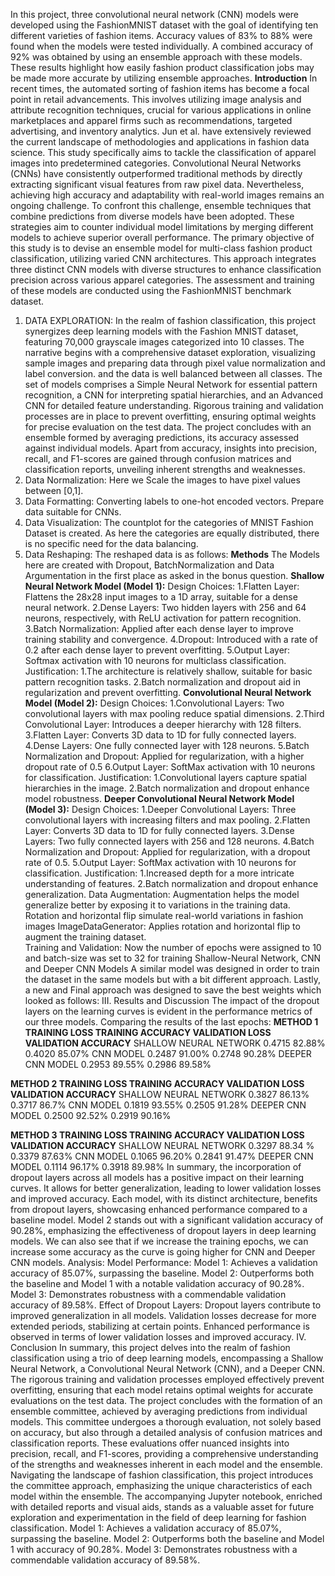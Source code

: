 In this project, three convolutional neural network (CNN) models were developed using the FashionMNIST dataset with the goal of identifying ten different varieties of fashion items. Accuracy values of 83% to 88% were found when the models were tested individually. A combined accuracy of 92% was obtained by using an ensemble approach with these models. These results highlight how easily fashion product classification jobs may be made more accurate by utilizing ensemble approaches.
**Introduction**
In recent times, the automated sorting of fashion items has become a focal point in retail advancements. This involves utilizing image analysis and attribute recognition techniques, crucial for various applications in online marketplaces and apparel firms such as recommendations, targeted advertising, and inventory analytics. Jun et al. have extensively reviewed the current landscape of methodologies and applications in fashion data science.
This study specifically aims to tackle the classification of apparel images into predetermined categories. Convolutional Neural Networks (CNNs) have consistently outperformed traditional methods by directly extracting significant visual features from raw pixel data. Nevertheless, achieving high accuracy and adaptability with real-world images remains an ongoing challenge.
To confront this challenge, ensemble techniques that combine predictions from diverse models have been adopted. These strategies aim to counter individual model limitations by merging different models to achieve superior overall performance.
The primary objective of this study is to devise an ensemble model for multi-class fashion product classification, utilizing varied CNN architectures. This approach integrates three distinct CNN models with diverse structures to enhance classification precision across various apparel categories. The assessment and training of these models are conducted using the FashionMNIST benchmark dataset.
1.	DATA EXPLORATION:
In the realm of fashion classification, this project synergizes deep learning models with the Fashion MNIST dataset, featuring 70,000 grayscale images categorized into 10 classes.
The narrative begins with a comprehensive dataset exploration, visualizing sample images and preparing data through pixel value normalization and label conversion. and the data is well balanced between all classes.
The set of models comprises a Simple Neural Network for essential pattern recognition, a CNN for interpreting spatial hierarchies, and an Advanced CNN for detailed feature understanding. Rigorous training and validation processes are in place to prevent overfitting, ensuring optimal weights for precise evaluation on the test data.
The project concludes with an ensemble formed by averaging predictions, its accuracy assessed against individual models. Apart from accuracy, insights into precision, recall, and F1-scores are gained through confusion matrices and classification reports, unveiling inherent strengths and weaknesses.
2.	Data Normalization:
Here we Scale the images to have pixel values between [0,1].
3.	Data Formatting:
Converting labels to one-hot encoded vectors. Prepare data suitable for CNNs.
4.	Data Visualization:
The countplot for the categories of MNIST Fashion Dataset is created.
As here the categories are equally distributed, there is no specific need for the data balancing.
5.	Data Reshaping:
The reshaped data is as follows:
**Methods**
The Models here are created with Dropout, BatchNormalization and Data Argumentation in the first place as asked in the bonus question.
**Shallow Neural Network Model (Model 1):**
Design Choices:
1.Flatten Layer: Flattens the 28x28 input images to a 1D array, suitable for a dense neural network.
2.Dense Layers: Two hidden layers with 256 and 64 neurons, respectively, with ReLU activation for pattern recognition.
3.Batch Normalization: Applied after each dense layer to improve training stability and convergence.
4.Dropout: Introduced with a rate of 0.2 after each dense layer to prevent overfitting.
5.Output Layer: Softmax activation with 10 neurons for multiclass classification.
Justification:
1.The architecture is relatively shallow, suitable for basic pattern recognition tasks.
2.Batch normalization and dropout aid in regularization and prevent overfitting.
**Convolutional Neural Network Model (Model 2):**
Design Choices:
1.Convolutional Layers: Two convolutional layers with max pooling reduce spatial dimensions.
2.Third Convolutional Layer: Introduces a deeper hierarchy with 128 filters.
3.Flatten Layer: Converts 3D data to 1D for fully connected layers.
4.Dense Layers: One fully connected layer with 128 neurons.
5.Batch Normalization and Dropout: Applied for regularization, with a higher dropout rate of 0.5
6.Output Layer: SoftMax activation with 10 neurons for classification.
Justification:
1.Convolutional layers capture spatial hierarchies in the image.
2.Batch normalization and dropout enhance model robustness.
**Deeper Convolutional Neural Network Model (Model 3):**
Design Choices:
1.Deeper Convolutional Layers: Three convolutional layers with increasing filters and max pooling.
2.Flatten Layer: Converts 3D data to 1D for fully connected layers.
3.Dense Layers: Two fully connected layers with 256 and 128 neurons.
4.Batch Normalization and Dropout: Applied for regularization, with a dropout rate of 0.5.
5.Output Layer: SoftMax activation with 10 neurons for classification.
Justification:
1.Increased depth for a more intricate understanding of features.
2.Batch normalization and dropout enhance generalization.
Data Augmentation:
Augmentation helps the model generalize better by exposing it to variations in the training data.
Rotation and horizontal flip simulate real-world variations in fashion images
ImageDataGenerator: Applies rotation and horizontal flip to augment the training dataset.  
Training and Validation:
Now the number of epochs were assigned to 10 and batch-size was set to 32 for training Shallow-Neural Network, CNN and Deeper CNN Models
A similar model was designed in order to  train the dataset in the same models but with a bit different approach.
Lastly, a new and Final approach was designed to save the best weights which looked as follows:
III. Results and Discussion
The impact of the dropout layers on the learning curves is evident in the performance metrics of our three models. Comparing the results of the last epochs:
**METHOD 1	            TRAINING LOSS	 TRAINING ACCURACY	 VALIDATION LOSS	VALIDATION ACCURACY**
SHALLOW NEURAL NETWORK	0.4715	        82.88%	            0.4020	          85.07%
CNN MODEL	              0.2487	        91.00%	            0.2748	          90.28%
DEEPER CNN MODEL	      0.2953	        89.55%	            0.2986	          89.58%

**METHOD 2	            TRAINING LOSS	 TRAINING ACCURACY	VALIDATION LOSS	 VALIDATION ACCURACY**
SHALLOW NEURAL NETWORK	0.3827	        86.13%	            0.3717	          86.7%
CNN MODEL	              0.1819	        93.55%	            0.2505	          91.28%
DEEPER CNN MODEL	      0.2500	        92.52%	            0.2919	          90.16%

**METHOD 3	            TRAINING LOSS	 TRAINING ACCURACY	VALIDATION LOSS	 VALIDATION ACCURACY**
SHALLOW NEURAL NETWORK	0.3297	        88.34 %	            0.3379	          87.63%
CNN MODEL	              0.1065	        96.20%	            0.2841	          91.47%
DEEPER CNN MODEL	      0.1114	        96.17%	            0.3918	          89.98%
In summary, the incorporation of dropout layers across all models has a positive impact on their learning curves. It allows for better generalization, leading to lower validation losses and improved accuracy. Each model, with its distinct architecture, benefits from dropout layers, showcasing enhanced performance compared to a baseline model. Model 2 stands out with a significant validation accuracy of 90.28%, emphasizing the effectiveness of dropout layers in deep learning models. We can also see that if we increase the training epochs, we can increase some accuracy as the curve is going higher for CNN and Deeper CNN models.
Analysis:
Model Performance:
Model 1: Achieves a validation accuracy of 85.07%, surpassing the baseline.
Model 2: Outperforms both the baseline and Model 1 with a notable validation accuracy of 90.28%.
Model 3: Demonstrates robustness with a commendable validation accuracy of 89.58%.
Effect of Dropout Layers:
Dropout layers contribute to improved generalization in all models.
Validation losses decrease for more extended periods, stabilizing at certain points.
Enhanced performance is observed in terms of lower validation losses and improved accuracy.
IV. Conclusion
In summary, this project delves into the realm of fashion classification using a trio of deep learning models, encompassing a Shallow Neural Network, a Convolutional Neural Network (CNN), and a Deeper CNN. The rigorous training and validation processes employed effectively prevent overfitting, ensuring that each model retains optimal weights for accurate evaluations on the test data.
The project concludes with the formation of an ensemble committee, achieved by averaging predictions from individual models. This committee undergoes a thorough evaluation, not solely based on accuracy, but also through a detailed analysis of confusion matrices and classification reports. These evaluations offer nuanced insights into precision, recall, and F1-scores, providing a comprehensive understanding of the strengths and weaknesses inherent in each model and the ensemble.
Navigating the landscape of fashion classification, this project introduces the committee approach, emphasizing the unique characteristics of each model within the ensemble. The accompanying Jupyter notebook, enriched with detailed reports and visual aids, stands as a valuable asset for future exploration and experimentation in the field of deep learning for fashion classification.
Model 1: Achieves a validation accuracy of 85.07%, surpassing the baseline.
Model 2: Outperforms both the baseline and Model 1 with accuracy of 90.28%.
Model 3: Demonstrates robustness with a commendable validation accuracy of 89.58%.
